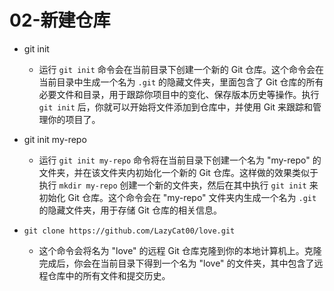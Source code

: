 # 02-新建仓库

- git init
  - 运行 `git init` 命令会在当前目录下创建一个新的 Git 仓库。这个命令会在当前目录中生成一个名为 `.git` 的隐藏文件夹，里面包含了 Git 仓库的所有必要文件和目录，用于跟踪你项目中的变化、保存版本历史等操作。执行 `git init` 后，你就可以开始将文件添加到仓库中，并使用 Git 来跟踪和管理你的项目了。

- git init my-repo
  - 运行 `git init my-repo` 命令将在当前目录下创建一个名为 "my-repo" 的文件夹，并在该文件夹内初始化一个新的 Git 仓库。这样做的效果类似于执行 `mkdir my-repo` 创建一个新的文件夹，然后在其中执行 `git init` 来初始化 Git 仓库。这个命令会在 "my-repo" 文件夹内生成一个名为 `.git` 的隐藏文件夹，用于存储 Git 仓库的相关信息。

- `git clone https://github.com/LazyCat00/love.git`
  - 这个命令会将名为 "love" 的远程 Git 仓库克隆到你的本地计算机上。克隆完成后，你会在当前目录下得到一个名为 "love" 的文件夹，其中包含了远程仓库中的所有文件和提交历史。